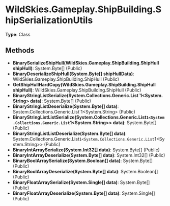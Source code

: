 ﻿# WildSkies.Gameplay.ShipBuilding.ShipSerializationUtils

**Type**: Class

## Methods

- **BinarySerializeShipHull(WildSkies.Gameplay.ShipBuilding.ShipHull shipHull)**: System.Byte[] (Public)
- **BinaryDeserializeShipHull(System.Byte[] shipHullData)**: WildSkies.Gameplay.ShipBuilding.ShipHull (Public)
- **GetShipHullHardCopy(WildSkies.Gameplay.ShipBuilding.ShipHull shipHull)**: WildSkies.Gameplay.ShipBuilding.ShipHull (Public)
- **BinaryStringListSerialize(System.Collections.Generic.List`1<System.String> data)**: System.Byte[] (Public)
- **BinaryStringListDeserialize(System.Byte[] data)**: System.Collections.Generic.List`1<System.String> (Public)
- **BinaryStringListListSerialize(System.Collections.Generic.List`1<System.Collections.Generic.List`1<System.String>> data)**: System.Byte[] (Public)
- **BinaryStringListListDeserialize(System.Byte[] data)**: System.Collections.Generic.List`1<System.Collections.Generic.List`1<System.String>> (Public)
- **BinaryIntArraySerialize(System.Int32[] data)**: System.Byte[] (Public)
- **BinaryIntArrayDeserialize(System.Byte[] data)**: System.Int32[] (Public)
- **BinaryBoolArraySerialize(System.Boolean[] data)**: System.Byte[] (Public)
- **BinaryBoolArrayDeserialize(System.Byte[] data)**: System.Boolean[] (Public)
- **BinaryFloatArraySerialize(System.Single[] data)**: System.Byte[] (Public)
- **BinaryFloatArrayDeserialize(System.Byte[] data)**: System.Single[] (Public)


